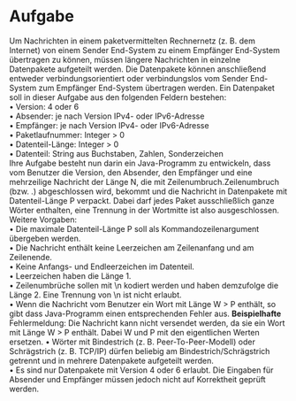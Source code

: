 # Aufgabe
Um Nachrichten in einem paketvermittelten Rechnernetz (z. B. dem Internet) von einem Sender End-System zu einem Empfänger End-System übertragen zu können, müssen längere Nachrichten in einzelne Datenpakete aufgeteilt werden. Die Datenpakete können anschließend entweder verbindungsorientiert oder verbindungslos vom Sender End-System zum Empfänger End-System übertragen werden.
Ein Datenpaket soll in dieser Aufgabe aus den folgenden Feldern bestehen:<br />
• Version: 4 oder 6 <br />
• Absender: je nach Version IPv4- oder IPv6-Adresse <br />
• Empfänger: je nach Version IPv4- oder IPv6-Adresse <br />
• Paketlaufnummer: Integer > 0 <br />
• Datenteil-Länge: Integer > 0 <br />
• Datenteil: String aus Buchstaben, Zahlen, Sonderzeichen <br />
Ihre Aufgabe besteht nun darin ein Java-Programm zu entwickeln, dass vom Benutzer die Version, den Absender, den Empfänger und eine mehrzeilige Nachricht der Länge N, die mit Zeilenumbruch.Zeilenumbruch (bzw. <CR><LF>.<CR><LF>) abgeschlossen wird, bekommt und die Nachricht in Datenpakete mit Datenteil-Länge P verpackt. Dabei darf jedes Paket ausschließlich ganze Wörter enthalten, eine Trennung in der Wortmitte ist also ausgeschlossen.
Weitere Vorgaben: <br />
• Die maximale Datenteil-Länge P soll als Kommandozeilenargument übergeben werden. <br />
• Die Nachricht enthält keine Leerzeichen am Zeilenanfang und am Zeilenende. <br />
• Keine Anfangs- und Endleerzeichen im Datenteil. <br />
• Leerzeichen haben die Länge 1. <br />
• Zeilenumbrüche sollen mit \n kodiert werden und haben demzufolge die Länge 2. Eine Trennung von \n ist nicht erlaubt. <br />
• Wenn die Nachricht vom Benutzer ein Wort mit Länge W > P enthält, so gibt dass Java-Programm einen entsprechenden Fehler aus. 
**Beispielhafte** Fehlermeldung: Die Nachricht kann nicht versendet werden, da sie ein Wort mit Länge W > P enthält. Dabei W und P mit den eigentlichen Werten ersetzen.
• Wörter mit Bindestrich (z. B. Peer-To-Peer-Modell) oder Schrägstrich (z. B. TCP/IP) dürfen beliebig am Bindestrich/Schrägstrich getrennt und in mehrere Datenpakete aufgeteilt werden. <br />
• Es sind nur Datenpakete mit Version 4 oder 6 erlaubt. Die Eingaben für Absender und Empfänger müssen jedoch nicht auf Korrektheit geprüft werden.
